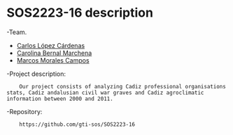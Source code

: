 # SOS2223-16 description
-Team.

   - [Carlos López Cárdenas](https://github.com/carlopcar4)
   - [Carolina Bernal Marchena](https://github.com/CarolinaBernalMarchena)
   - [Marcos Morales Campos](https://github.com/marcos1812)


-Project description:

        Our project consists of analyzing Cadiz professional organisations stats, Cadiz andalusian civil war graves and Cadiz agroclimatic information between 2000 and 2011.


-Repository:

        https://github.com/gti-sos/SOS2223-16
